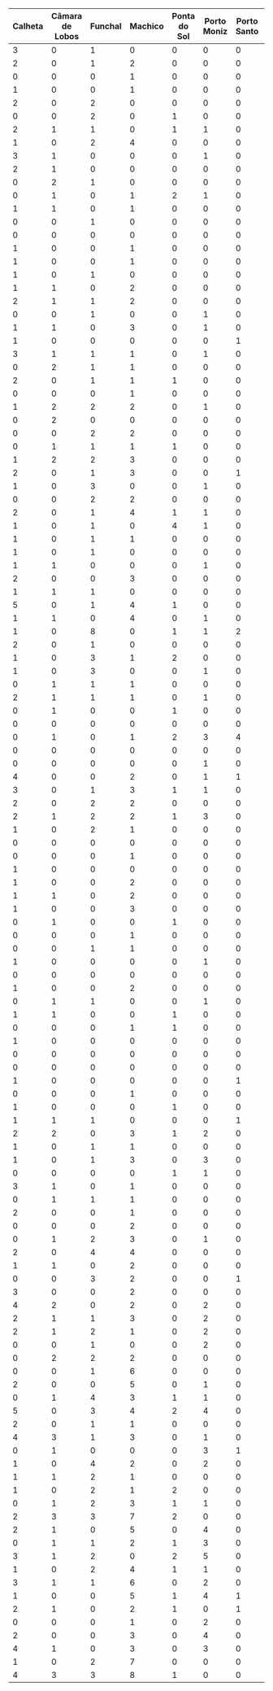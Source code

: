  | Calheta | Câmara de Lobos | Funchal | Machico | Ponta do Sol | Porto Moniz | Porto Santo | Ribeira Brava | Santa Cruz | Santana | São Vicente | Total | Mês | Ano
 | -  | -  | -  | -  | -  | -  | -  | -  | -  | -  | -  | -  | -  | - 
 | 3 | 0 | 1 | 0 | 0 | 0 | 0 | 0 | 0 | 1 | 0 | 5 | 10 | 2015
 | 2 | 0 | 1 | 2 | 0 | 0 | 0 | 0 | 0 | 2 | 0 | 7 | 11 | 2015
 | 0 | 0 | 0 | 1 | 0 | 0 | 0 | 1 | 0 | 2 | 0 | 4 | 12 | 2015
 | 1 | 0 | 0 | 1 | 0 | 0 | 0 | 0 | 0 | 0 | 0 | 2 | 01 | 2015
 | 2 | 0 | 2 | 0 | 0 | 0 | 0 | 0 | 0 | 0 | 0 | 4 | 02 | 2015
 | 0 | 0 | 2 | 0 | 1 | 0 | 0 | 0 | 0 | 2 | 0 | 5 | 03 | 2015
 | 2 | 1 | 1 | 0 | 1 | 1 | 0 | 1 | 0 | 1 | 0 | 8 | 04 | 2015
 | 1 | 0 | 2 | 4 | 0 | 0 | 0 | 0 | 1 | 2 | 0 | 10 | 05 | 2015
 | 3 | 1 | 0 | 0 | 0 | 1 | 0 | 0 | 0 | 3 | 0 | 8 | 06 | 2015
 | 2 | 1 | 0 | 0 | 0 | 0 | 0 | 0 | 0 | 3 | 0 | 6 | 07 | 2015
 | 0 | 2 | 1 | 0 | 0 | 0 | 0 | 0 | 0 | 0 | 3 | 6 | 08 | 2015
 | 0 | 1 | 0 | 1 | 2 | 1 | 0 | 1 | 0 | 0 | 0 | 6 | 09 | 2015
 | 1 | 1 | 0 | 1 | 0 | 0 | 0 | 1 | 1 | 0 | 0 | 5 | 10 | 2016
 | 0 | 0 | 1 | 0 | 0 | 0 | 0 | 1 | 0 | 3 | 0 | 5 | 11 | 2016
 | 0 | 0 | 0 | 0 | 0 | 0 | 0 | 0 | 0 | 0 | 0 | 0 | 12 | 2016
 | 1 | 0 | 0 | 1 | 0 | 0 | 0 | 0 | 0 | 3 | 0 | 5 | 01 | 2016
 | 1 | 0 | 0 | 1 | 0 | 0 | 0 | 1 | 0 | 1 | 0 | 4 | 02 | 2016
 | 1 | 0 | 1 | 0 | 0 | 0 | 0 | 0 | 0 | 0 | 1 | 3 | 03 | 2016
 | 1 | 1 | 0 | 2 | 0 | 0 | 0 | 0 | 1 | 2 | 0 | 7 | 04 | 2016
 | 2 | 1 | 1 | 2 | 0 | 0 | 0 | 0 | 0 | 0 | 1 | 7 | 05 | 2016
 | 0 | 0 | 1 | 0 | 0 | 1 | 0 | 0 | 1 | 0 | 0 | 3 | 06 | 2016
 | 1 | 1 | 0 | 3 | 0 | 1 | 0 | 2 | 1 | 0 | 0 | 9 | 07 | 2016
 | 1 | 0 | 0 | 0 | 0 | 0 | 1 | 0 | 0 | 0 | 0 | 2 | 08 | 2016
 | 3 | 1 | 1 | 1 | 0 | 1 | 0 | 0 | 0 | 0 | 0 | 7 | 09 | 2016
 | 0 | 2 | 1 | 1 | 0 | 0 | 0 | 0 | 0 | 1 | 1 | 6 | 10 | 2017
 | 2 | 0 | 1 | 1 | 1 | 0 | 0 | 2 | 0 | 1 | 0 | 8 | 11 | 2017
 | 0 | 0 | 0 | 1 | 0 | 0 | 0 | 0 | 0 | 1 | 0 | 2 | 12 | 2017
 | 1 | 2 | 2 | 2 | 0 | 1 | 0 | 0 | 0 | 1 | 0 | 9 | 01 | 2017
 | 0 | 2 | 0 | 0 | 0 | 0 | 0 | 0 | 0 | 2 | 0 | 4 | 02 | 2017
 | 0 | 0 | 2 | 2 | 0 | 0 | 0 | 0 | 1 | 0 | 0 | 5 | 03 | 2017
 | 0 | 1 | 1 | 1 | 1 | 0 | 0 | 1 | 1 | 4 | 1 | 11 | 04 | 2017
 | 1 | 2 | 2 | 3 | 0 | 0 | 0 | 1 | 1 | 1 | 1 | 12 | 05 | 2017
 | 2 | 0 | 1 | 3 | 0 | 0 | 1 | 0 | 1 | 2 | 0 | 10 | 06 | 2017
 | 1 | 0 | 3 | 0 | 0 | 1 | 0 | 0 | 1 | 2 | 2 | 10 | 07 | 2017
 | 0 | 0 | 2 | 2 | 0 | 0 | 0 | 1 | 4 | 0 | 0 | 9 | 08 | 2017
 | 2 | 0 | 1 | 4 | 1 | 1 | 0 | 1 | 0 | 1 | 0 | 11 | 09 | 2017
 | 1 | 0 | 1 | 0 | 4 | 1 | 0 | 1 | 0 | 0 | 2 | 10 | 10 | 2018
 | 1 | 0 | 1 | 1 | 0 | 0 | 0 | 0 | 0 | 1 | 0 | 4 | 11 | 2018
 | 1 | 0 | 1 | 0 | 0 | 0 | 0 | 0 | 0 | 0 | 0 | 2 | 12 | 2018
 | 1 | 1 | 0 | 0 | 0 | 1 | 0 | 0 | 1 | 1 | 0 | 4 | 01 | 2018
 | 2 | 0 | 0 | 3 | 0 | 0 | 0 | 0 | 1 | 0 | 0 | 6 | 02 | 2018
 | 1 | 1 | 1 | 0 | 0 | 0 | 0 | 0 | 2 | 2 | 1 | 8 | 03 | 2018
 | 5 | 0 | 1 | 4 | 1 | 0 | 0 | 2 | 1 | 1 | 0 | 15 | 04 | 2018
 | 1 | 1 | 0 | 4 | 0 | 1 | 0 | 0 | 0 | 1 | 0 | 8 | 05 | 2018
 | 1 | 0 | 8 | 0 | 1 | 1 | 2 | 1 | 0 | 2 | 0 | 16 | 06 | 2018
 | 2 | 0 | 1 | 0 | 0 | 0 | 0 | 1 | 0 | 1 | 0 | 5 | 07 | 2018
 | 1 | 0 | 3 | 1 | 2 | 0 | 0 | 0 | 0 | 0 | 0 | 7 | 08 | 2018
 | 1 | 0 | 3 | 0 | 0 | 1 | 0 | 1 | 0 | 0 | 1 | 7 | 09 | 2018
 | 0 | 1 | 1 | 1 | 0 | 0 | 0 | 0 | 0 | 4 | 1 | 8 | 10 | 2019
 | 2 | 1 | 1 | 1 | 0 | 1 | 0 | 0 | 0 | 1 | 1 | 8 | 11 | 2019
 | 0 | 1 | 0 | 0 | 1 | 0 | 0 | 0 | 0 | 0 | 0 | 2 | 12 | 2019
 | 0 | 0 | 0 | 0 | 0 | 0 | 0 | 2 | 0 | 0 | 0 | 2 | 01 | 2019
 | 0 | 1 | 0 | 1 | 2 | 3 | 4 | 5 | 1 | 1 | 0 | 18 | 02 | 2019
 | 0 | 0 | 0 | 0 | 0 | 0 | 0 | 0 | 1 | 3 | 0 | 4 | 03 | 2019
 | 0 | 0 | 0 | 0 | 0 | 1 | 0 | 3 | 1 | 1 | 0 | 6 | 04 | 2019
 | 4 | 0 | 0 | 2 | 0 | 1 | 1 | 2 | 0 | 4 | 1 | 15 | 05 | 2019
 | 3 | 0 | 1 | 3 | 1 | 1 | 0 | 1 | 0 | 3 | 0 | 13 | 06 | 2019
 | 2 | 0 | 2 | 2 | 0 | 0 | 0 | 0 | 0 | 3 | 0 | 9 | 07 | 2019
 | 2 | 1 | 2 | 2 | 1 | 3 | 0 | 0 | 1 | 2 | 0 | 14 | 08 | 2019
 | 1 | 0 | 2 | 1 | 0 | 0 | 0 | 1 | 1 | 2 | 0 | 8 | 09 | 2019
 | 0 | 0 | 0 | 0 | 0 | 0 | 0 | 1 | 0 | 0 | 1 | 2 | 10 | 2020
 | 0 | 0 | 0 | 1 | 0 | 0 | 0 | 0 | 1 | 0 | 0 | 2 | 11 | 2020
 | 1 | 0 | 0 | 0 | 0 | 0 | 0 | 0 | 0 | 1 | 0 | 2 | 12 | 2020
 | 1 | 0 | 0 | 2 | 0 | 0 | 0 | 0 | 0 | 1 | 0 | 4 | 01 | 2020
 | 1 | 1 | 0 | 2 | 0 | 0 | 0 | 1 | 0 | 1 | 1 | 7 | 02 | 2020
 | 1 | 0 | 0 | 3 | 0 | 0 | 0 | 0 | 0 | 0 | 0 | 4 | 03 | 2020
 | 0 | 1 | 0 | 0 | 1 | 0 | 0 | 0 | 0 | 1 | 0 | 3 | 04 | 2020
 | 0 | 0 | 0 | 1 | 0 | 0 | 0 | 0 | 0 | 0 | 0 | 1 | 05 | 2020
 | 0 | 0 | 1 | 1 | 0 | 0 | 0 | 0 | 0 | 0 | 0 | 2 | 06 | 2020
 | 1 | 0 | 0 | 0 | 0 | 1 | 0 | 0 | 0 | 1 | 1 | 4 | 07 | 2020
 | 0 | 0 | 0 | 0 | 0 | 0 | 0 | 0 | 0 | 2 | 1 | 3 | 08 | 2020
 | 1 | 0 | 0 | 2 | 0 | 0 | 0 | 1 | 0 | 0 | 0 | 4 | 09 | 2020
 | 0 | 1 | 1 | 0 | 0 | 1 | 0 | 0 | 1 | 2 | 2 | 8 | 10 | 2021
 | 1 | 1 | 0 | 0 | 1 | 0 | 0 | 1 | 1 | 2 | 1 | 8 | 11 | 2021
 | 0 | 0 | 0 | 1 | 1 | 0 | 0 | 1 | 0 | 1 | 0 | 4 | 12 | 2021
 | 1 | 0 | 0 | 0 | 0 | 0 | 0 | 0 | 0 | 2 | 0 | 3 | 01 | 2021
 | 0 | 0 | 0 | 0 | 0 | 0 | 0 | 0 | 0 | 0 | 0 | 0 | 02 | 2021
 | 0 | 0 | 0 | 0 | 0 | 0 | 0 | 0 | 2 | 1 | 0 | 3 | 03 | 2021
 | 1 | 0 | 0 | 0 | 0 | 0 | 1 | 0 | 0 | 1 | 0 | 3 | 04 | 2021
 | 0 | 0 | 0 | 1 | 0 | 0 | 0 | 1 | 0 | 0 | 0 | 2 | 05 | 2021
 | 1 | 0 | 0 | 0 | 1 | 0 | 0 | 0 | 0 | 3 | 0 | 5 | 06 | 2021
 | 1 | 1 | 1 | 0 | 0 | 0 | 1 | 0 | 0 | 3 | 1 | 8 | 07 | 2021
 | 2 | 2 | 0 | 3 | 1 | 2 | 0 | 1 | 1 | 4 | 1 | 17 | 08 | 2021
 | 1 | 0 | 1 | 1 | 0 | 0 | 0 | 0 | 0 | 3 | 0 | 6 | 09 | 2021
 | 1 | 0 | 1 | 3 | 0 | 3 | 0 | 0 | 1 | 3 | 0 | 12 | 10 | 2022
 | 0 | 0 | 0 | 0 | 1 | 1 | 0 | 0 | 0 | 3 | 1 | 6 | 11 | 2022
 | 3 | 1 | 0 | 1 | 0 | 0 | 0 | 1 | 0 | 0 | 1 | 7 | 12 | 2022
 | 0 | 1 | 1 | 1 | 0 | 0 | 0 | 2 | 0 | 2 | 0 | 7 | 01 | 2022
 | 2 | 0 | 0 | 1 | 0 | 0 | 0 | 0 | 0 | 4 | 2 | 9 | 02 | 2022
 | 0 | 0 | 0 | 2 | 0 | 0 | 0 | 0 | 1 | 5 | 0 | 8 | 03 | 2022
 | 0 | 1 | 2 | 3 | 0 | 1 | 0 | 1 | 0 | 2 | 1 | 11 | 04 | 2022
 | 2 | 0 | 4 | 4 | 0 | 0 | 0 | 0 | 0 | 5 | 0 | 15 | 05 | 2022
 | 1 | 1 | 0 | 2 | 0 | 0 | 0 | 1 | 0 | 3 | 0 | 8 | 06 | 2022
 | 0 | 0 | 3 | 2 | 0 | 0 | 1 | 2 | 0 | 2 | 0 | 10 | 07 | 2022
 | 3 | 0 | 0 | 2 | 0 | 0 | 0 | 1 | 0 | 2 | 0 | 8 | 08 | 2022
 | 4 | 2 | 0 | 2 | 0 | 2 | 0 | 1 | 0 | 4 | 0 | 15 | 09 | 2022
 | 2 | 1 | 1 | 3 | 0 | 2 | 0 | 0 | 1 | 4 | 0 | 14 | 10 | 2023
 | 2 | 1 | 2 | 1 | 0 | 2 | 0 | 0 | 0 | 0 | 3 | 11 | 11 | 2023
 | 0 | 0 | 1 | 0 | 0 | 2 | 0 | 0 | 0 | 0 | 2 | 5 | 12 | 2023
 | 0 | 2 | 2 | 2 | 0 | 0 | 0 | 1 | 0 | 3 | 0 | 10 | 01 | 2023
 | 0 | 0 | 1 | 6 | 0 | 0 | 0 | 0 | 3 | 4 | 1 | 15 | 02 | 2023
 | 2 | 0 | 0 | 5 | 0 | 1 | 0 | 1 | 0 | 5 | 1 | 15 | 03 | 2023
 | 0 | 1 | 4 | 3 | 1 | 1 | 0 | 0 | 0 | 2 | 2 | 14 | 04 | 2023
 | 5 | 0 | 3 | 4 | 2 | 4 | 0 | 1 | 0 | 4 | 1 | 24 | 05 | 2023
 | 2 | 0 | 1 | 1 | 0 | 0 | 0 | 1 | 0 | 3 | 2 | 10 | 06 | 2023
 | 4 | 3 | 1 | 3 | 0 | 1 | 0 | 0 | 2 | 1 | 3 | 18 | 07 | 2023
 | 0 | 1 | 0 | 0 | 0 | 3 | 1 | 0 | 2 | 5 | 0 | 12 | 08 | 2023
 | 1 | 0 | 4 | 2 | 0 | 2 | 0 | 2 | 1 | 2 | 0 | 14 | 09 | 2023
 | 1 | 1 | 2 | 1 | 0 | 0 | 0 | 1 | 0 | 1 | 1 | 8 | 01 | 2024
 | 1 | 0 | 2 | 1 | 2 | 0 | 0 | 0 | 2 | 2 | 1 | 11 | 02 | 2024
 | 0 | 1 | 2 | 3 | 1 | 1 | 0 | 0 | 2 | 2 | 2 | 14 | 03 | 2024
 | 2 | 3 | 3 | 7 | 2 | 0 | 0 | 1 | 0 | 2 | 3 | 23 | 04 | 2024
 | 2 | 1 | 0 | 5 | 0 | 4 | 0 | 0 | 0 | 2 | 4 | 18 | 05 | 2024
 | 0 | 1 | 1 | 2 | 1 | 3 | 0 | 1 | 0 | 2 | 1 | 12 | 06 | 2024
 | 3 | 1 | 2 | 0 | 2 | 5 | 0 | 1 | 0 | 3 | 5 | 22 | 07 | 2024
 | 1 | 0 | 2 | 4 | 1 | 1 | 0 | 1 | 1 | 8 | 0 | 19 | 08 | 2024
 | 3 | 1 | 1 | 6 | 0 | 2 | 0 | 0 | 0 | 3 | 1 | 17 | 09 | 2024
 | 1 | 0 | 0 | 5 | 1 | 4 | 1 | 0 | 0 | 2 | 3 | 17 | 10 | 2024
 | 2 | 1 | 0 | 2 | 1 | 0 | 1 | 0 | 0 | 1 | 1 | 9 | 11 | 2024
 | 0 | 0 | 0 | 1 | 0 | 2 | 0 | 0 | 0 | 0 | 1 | 4 | 12 | 2024
 | 2 | 0 | 0 | 3 | 0 | 4 | 0 | 0 | 0 | 0 | 0 | 9 | 01 | 2025
 | 4 | 1 | 0 | 3 | 0 | 3 | 0 | 0 | 0 | 3 | 0 | 14 | 02 | 2025
 | 1 | 0 | 2 | 7 | 0 | 0 | 0 | 0 | 1 | 5 | 2 | 18 | 03 | 2025
 | 4 | 3 | 3 | 8 | 1 | 0 | 0 | 2 | 0 | 5 | 1 | 27 | 04 | 2025
